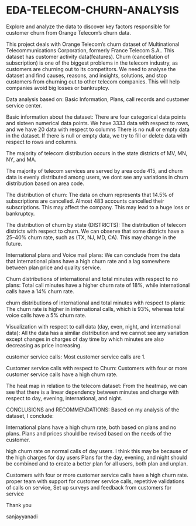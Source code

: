 # EDA-TELECOM-CHURN-ANALYSIS

Explore and analyze the data to discover key factors responsible for customer churn from Orange Telecom’s churn data.

This project deals with Orange Telecom’s churn dataset of Multinational Telecommunications Corporation, formerly France Telecom S.A.. This dataset has customer activity data(features). Churn (cancellation of subscription) is one of the biggest problems in the telecom industry, as customers are churning out to its competitors. We need to analyse the dataset and find causes, reasons, and insights, solutions, and stop customers from churning out to other telecom companies. This will help companies avoid big losses or bankruptcy.

Data analysis based on: Basic Information, Plans, call records and customer service center.

Basic information about the dataset: 
There are four categorical data points and sixteen numerical data points. 
We have 3333 data with respect to rows, and we have 20 data with respect to columns There is no null or empty data in the dataset. If there is null or empty data, we try to fill or delete data with respect to rows and columns.

The majority of telecom distribution occurs in the state districts of MV, MN, NY, and MA.

The majority of telecom services are served by area code 415, and churn data is evenly distributed among users, we dont see any variations in churn distribution based on area code.

The distribution of churn:
The data on churn represents that 14.5% of subscriptions are cancelled. Almost 483 accounts cancelled their subscriptions. This may affect the company. This may lead to a huge loss or bankruptcy.

The distribution of churn by state (DISTRICTS): 
The distribution of telecom districts with respect to churn. We can observe that some districts have a 25–40% churn rate, such as (TX, NJ, MD, CA). This may change in the future.


International plans and Voice mail plans:
We can conclude from the data that  international plans have a high churn rate and a lag somewhere between plan price and quality service.

Churn distributions of international and total minutes with respect to no plans:
Total call minutes have a higher churn rate of 18%, while international calls have a 14% churn rate.

churn distributions of international and total minutes with respect to plans:
The churn rate is higher in international calls, which is 93%, whereas total voice calls have a 5% churn rate.

Visualization with respect to call data (day, even, night, and international data):
All the data has a similar distribution and we cannot see any variation except changes in charges of day time by which minutes are also decreasing as price increasing.

customer service calls:
Most customer service calls are 1. 

Customer service calls with respect to Churn:
Customers with four or more customer service calls have a high churn rate.


The heat map in relation to the telecom dataset:
From the heatmap, we can see that there is a linear dependency between minutes and charge with respect to day, evening, international, and night.


CONCLUSIONS and RECOMMENDATIONS:
Based on my analysis of the dataset, I conclude:

International plans have a high churn rate, both based on plans and no plans. Plans and prices should be revised based on the needs of the customer.

high churn rate on normal calls of day users. I think this may be because of the high charges for day users Plans for the day, evening, and night should be combined and to create a better plan for all users, both plan and unplan.

Customers with four or more customer service calls have a high churn rate. proper team with support for customer service calls, repetitive validations of calls on service, Set up surveys and feedback from customers for service


Thank you

sanjayyanadi
